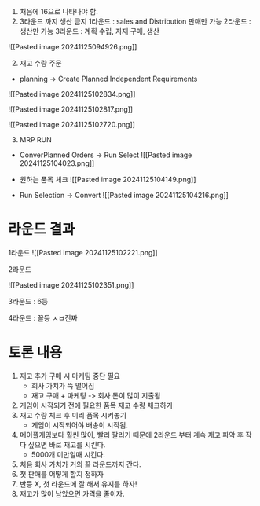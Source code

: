1. 처음에 16으로 나타나야 함.
2. 3라운드 까지 생산 금지
	 1라운드 : sales and Distribution 판매만 가능
	 2라운드 : 생산만 가능
	 3라운드 : 계획 수립, 자재 구매, 생산

![[Pasted image 20241125094926.png]]


2. 재고 수량 주문
- planning -> Create Planned Independent Requirements

![[Pasted image 20241125102834.png]]


![[Pasted image 20241125102817.png]]

![[Pasted image 20241125102720.png]]


3. MRP RUN 
- ConverPlanned Orders -> Run Select
![[Pasted image 20241125104023.png]]

- 원하는 품목 체크
![[Pasted image 20241125104149.png]]

- Run Selection -> Convert
![[Pasted image 20241125104216.png]]

# 라운드 결과

1라운드
 ![[Pasted image 20241125102221.png]]

2라운드

 ![[Pasted image 20241125102351.png]]

3라운드 : 6등

4라운드 : 꼴등 ㅅㅂ진짜

# 토론 내용
1. 재고 추가 구매 시 마케팅 중단 필요
	- 회사 가치가 뚝 떨어짐
	- 재고 구매 + 마케팅 -> 회사 돈이 많이 지출됨
2. 게임이 시작되기 전에 필요한 품목 재고 수량 체크하기
3. 재고 수량 체크 후 미리 품목 시켜놓기
	- 게임이 시작되어야 배송이 시작됨.
4. 메이플게임보다 훨씬 많이, 빨리 팔리기 때문에 2라운드 부터 계속 재고 파악 후 작다 싶으면 바로 재고를 시킨다.
	- 5000개 미만일때 시킨다.
5. 처음 회사 가치가 거의 끝 라운드까지 간다.
6. 첫 판매를 어떻게 할지 정하자
7. 반등 X, 첫 라운드에 잘 해서 유지를 하자!
8. 재고가 많이 남았으면 가격을 줄이자.

